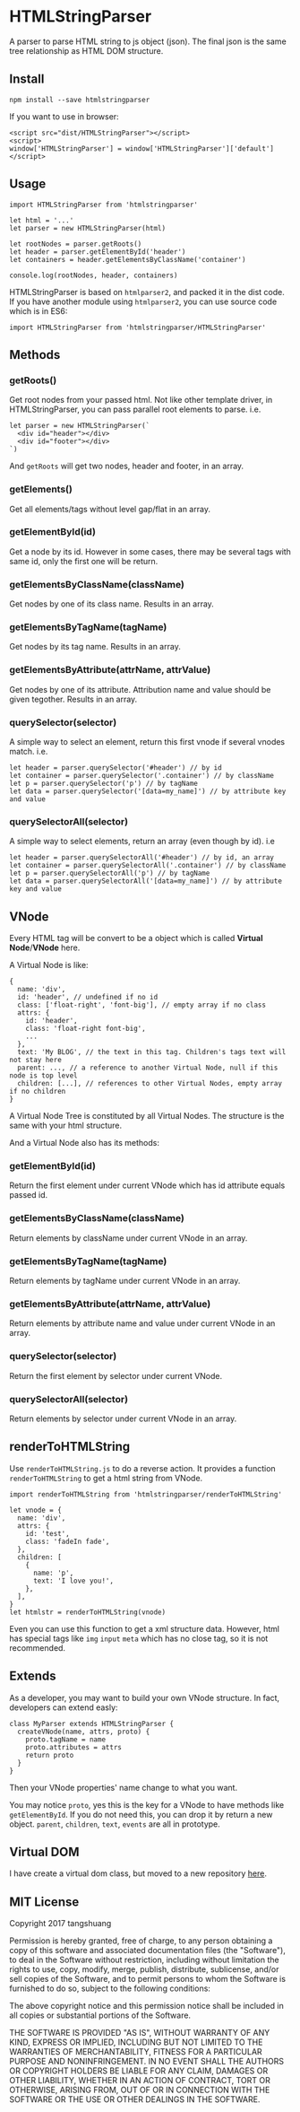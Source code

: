 # HTMLStringParser

A parser to parse HTML string to js object (json).
The final json is the same tree relationship as HTML DOM structure.

## Install

```
npm install --save htmlstringparser
```

If you want to use in browser:

```
<script src="dist/HTMLStringParser"></script>
<script>
window['HTMLStringParser'] = window['HTMLStringParser']['default']
</script>
```

## Usage

```
import HTMLStringParser from 'htmlstringparser'

let html = '...'
let parser = new HTMLStringParser(html)

let rootNodes = parser.getRoots()
let header = parser.getElementById('header')
let containers = header.getElementsByClassName('container')

console.log(rootNodes, header, containers)
```

HTMLStringParser is based on `htmlparser2`, and packed it in the dist code. If you have another module using `htmlparser2`, you can use source code which is in ES6:

```
import HTMLStringParser from 'htmlstringparser/HTMLStringParser'
```

## Methods

### getRoots()

Get root nodes from your passed html. Not like other template driver, in HTMLStringParser, you can pass parallel root elements to parse. i.e.

```
let parser = new HTMLStringParser(`
  <div id="header"></div>
  <div id="footer"></div>
`)
```

And `getRoots` will get two nodes, header and footer, in an array.

### getElements()

Get all elements/tags without level gap/flat in an array.

### getElementById(id)

Get a node by its id. However in some cases, there may be several tags with same id, only the first one will be return.

### getElementsByClassName(className)

Get nodes by one of its class name. Results in an array.

### getElementsByTagName(tagName)

Get nodes by its tag name. Results in an array.

### getElementsByAttribute(attrName, attrValue)

Get nodes by one of its attribute. Attribution name and value should be given tegother. Results in an array.

### querySelector(selector)

A simple way to select an element, return this first vnode if several vnodes match. i.e.

```
let header = parser.querySelector('#header') // by id
let container = parser.querySelector('.container') // by className
let p = parser.querySelector('p') // by tagName
let data = parser.querySelector('[data=my_name]') // by attribute key and value
```

### querySelectorAll(selector)

A simple way to select elements, return an array (even though by id). i.e

```
let header = parser.querySelectorAll('#header') // by id, an array
let container = parser.querySelectorAll('.container') // by className
let p = parser.querySelectorAll('p') // by tagName
let data = parser.querySelectorAll('[data=my_name]') // by attribute key and value
```

## VNode

Every HTML tag will be convert to be a object which is called **Virtual Node**/**VNode** here.

A Virtual Node is like:

```
{
  name: 'div',
  id: 'header', // undefined if no id
  class: ['float-right', 'font-big'], // empty array if no class
  attrs: {
    id: 'header',
    class: 'float-right font-big',
    ...
  },
  text: 'My BLOG', // the text in this tag. Children's tags text will not stay here
  parent: ..., // a reference to another Virtual Node, null if this node is top level
  children: [...], // references to other Virtual Nodes, empty array if no children
}
```

A Virtual Node Tree is constituted by all Virtual Nodes. The structure is the same with your html structure.

And a Virtual Node also has its methods:

### getElementById(id)

Return the first element under current VNode which has id attribute equals passed id.

### getElementsByClassName(className)

Return elements by className under current VNode in an array.

### getElementsByTagName(tagName)

Return elements by tagName under current VNode in an array.

### getElementsByAttribute(attrName, attrValue)

Return elements by attribute name and value under current VNode in an array.

### querySelector(selector)

Return the first element by selector under current VNode.

### querySelectorAll(selector)

Return elements by selector under current VNode in an array.

## renderToHTMLString

Use `renderToHTMLString.js` to do a reverse action. It provides a function `renderToHTMLString` to get a html string from VNode.

```
import renderToHTMLString from 'htmlstringparser/renderToHTMLString'

let vnode = {
  name: 'div',
  attrs: {
    id: 'test',
    class: 'fadeIn fade',
  },
  children: [
    {
      name: 'p',
      text: 'I love you!',
    },
  ],
}
let htmlstr = renderToHTMLString(vnode)
```

Even you can use this function to get a xml structure data. However, html has special tags like `img` `input` `meta` which has no close tag, so it is not recommended. 

## Extends

As a developer, you may want to build your own VNode structure. In fact, developers can extend easly:

```
class MyParser extends HTMLStringParser {
  createVNode(name, attrs, proto) {
    proto.tagName = name
    proto.attributes = attrs
    return proto
  }
}
```

Then your VNode properties' name change to what you want.

You may notice `proto`, yes this is the key for a VNode to have methods like `getElementById`. If you do not need this, you can drop it by return a new object. `parent`, `children`, `text`, `events` are all in prototype.

## Virtual DOM

I have create a virtual dom class, but moved to a new repository [here](https://github.com/tangshuang/hst-virtual-dom).

## MIT License

Copyright 2017 tangshuang

Permission is hereby granted, free of charge, to any person obtaining a copy of this software and associated documentation files (the "Software"), to deal in the Software without restriction, including without limitation the rights to use, copy, modify, merge, publish, distribute, sublicense, and/or sell copies of the Software, and to permit persons to whom the Software is furnished to do so, subject to the following conditions:

The above copyright notice and this permission notice shall be included in all copies or substantial portions of the Software.

THE SOFTWARE IS PROVIDED "AS IS", WITHOUT WARRANTY OF ANY KIND, EXPRESS OR IMPLIED, INCLUDING BUT NOT LIMITED TO THE WARRANTIES OF MERCHANTABILITY, FITNESS FOR A PARTICULAR PURPOSE AND NONINFRINGEMENT. IN NO EVENT SHALL THE AUTHORS OR COPYRIGHT HOLDERS BE LIABLE FOR ANY CLAIM, DAMAGES OR OTHER LIABILITY, WHETHER IN AN ACTION OF CONTRACT, TORT OR OTHERWISE, ARISING FROM, OUT OF OR IN CONNECTION WITH THE SOFTWARE OR THE USE OR OTHER DEALINGS IN THE SOFTWARE.